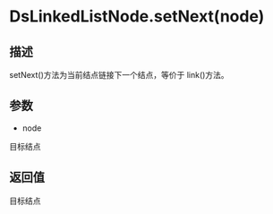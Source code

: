 # DsLinkedListNode.setNext(node)

## 描述

setNext()方法为当前结点链接下一个结点，等价于 link()方法。

## 参数

- node

目标结点

## 返回值

目标结点
